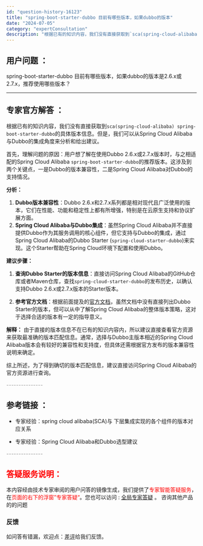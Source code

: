 ```yaml
---
id: "question-history-16123"
title: "spring-boot-starter-dubbo 目前有哪些版本，如果dubbo的版本"
date: "2024-07-05"
category: "expertConsultation"
description: "根据已有的知识内容，我们没有直接获取到`sca(spring-cloud-alibaba) spring-boot-starter-dubbo`的具体版本信息。但是，我们可以从Spring Cloud Alibaba与Dubbo的集成角度来分析和给出建议。首先，理解问题的原因：用户想了解在使用Dub"
---
```


## 用户问题 ： 
 spring-boot-starter-dubbo 目前有哪些版本，如果dubbo的版本是2.6.x或2.7.x，推荐使用哪些版本？  

---------------
## 专家官方解答 ：

根据已有的知识内容，我们没有直接获取到`sca(spring-cloud-alibaba) spring-boot-starter-dubbo`的具体版本信息。但是，我们可以从Spring Cloud Alibaba与Dubbo的集成角度来分析和给出建议。

首先，理解问题的原因：用户想了解在使用Dubbo 2.6.x或2.7.x版本时，与之相适配的Spring Cloud Alibaba `spring-boot-starter-dubbo`的推荐版本。这涉及到两个关键点，一是Dubbo的版本兼容性，二是Spring Cloud Alibaba对Dubbo的支持情况。

**分析：**
1. **Dubbo版本兼容性**：Dubbo 2.6.x和2.7.x系列都是相对现代且广泛使用的版本，它们在性能、功能和稳定性上都有所增强，特别是在云原生支持和协议扩展方面。
2. **Spring Cloud Alibaba与Dubbo集成**：虽然Spring Cloud Alibaba并不直接提供Dubbo作为其服务调用的核心组件，但它支持与Dubbo的集成，通过Spring Cloud Alibaba的Dubbo Starter (`spring-cloud-starter-dubbo`)来实现。这个Starter帮助在Spring Cloud环境下配置和使用Dubbo。

**建议步骤：**
1. **查询Dubbo Starter的版本信息**：直接访问Spring Cloud Alibaba的GitHub仓库或者Maven仓库，查找`spring-cloud-starter-dubbo`的发布历史，以确认支持Dubbo 2.6.x或2.7.x版本的Starter版本。
   
2. **参考官方文档**：根据前面提及的[官方文档](https://sca.aliyun.com/docs/2023/overview/version-explain/)，虽然文档中没有直接列出Dubbo Starter的版本，但可以从中了解Spring Cloud Alibaba的整体版本策略，这对于选择合适的版本有一定的指导意义。

**解释：**
由于直接的版本信息不在已有的知识内容内，所以建议直接查看官方资源来获取最准确的版本匹配信息。通常，选择与Dubbo主版本相近的Spring Cloud Alibaba版本会有较好的兼容性和支持度，但具体还需根据官方发布的版本兼容性说明来确定。

综上所述，为了得到确切的版本匹配信息，建议直接访问Spring Cloud Alibaba的官方资源进行查询。


<font color="#949494">---------------</font> 


## 参考链接 ：

* 专家经验：spring cloud alibaba(SCA)与 下层集成实现的各个组件的版本对应关系 
 
 * 专家经验：Spring Cloud Alibaba和Dubbo选型建议 


 <font color="#949494">---------------</font> 
 


## <font color="#FF0000">答疑服务说明：</font> 

本内容经由技术专家审阅的用户问答的镜像生成，我们提供了<font color="#FF0000">专家智能答疑服务</font>，在<font color="#FF0000">页面的右下的浮窗”专家答疑“</font>。您也可以访问 : [全局专家答疑](https://answer.opensource.alibaba.com/docs/intro) 。 咨询其他产品的的问题

### 反馈
如问答有错漏，欢迎点：[差评](https://ai.nacos.io/user/feedbackByEnhancerGradePOJOID?enhancerGradePOJOId=16145)给我们反馈。
